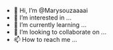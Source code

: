 - 👋 Hi, I’m @Marysouzaaaai
- 👀 I’m interested in ...
- 🌱 I’m currently learning ...
- 💞️ I’m looking to collaborate on ...
- 📫 How to reach me ...

<!---
Marysouzaaaai/Marysouzaaaai is a ✨ special ✨ repository because its `README.md` (this file) appears on your GitHub profile.
You can click the Preview link to take a look at your changes.
--->
